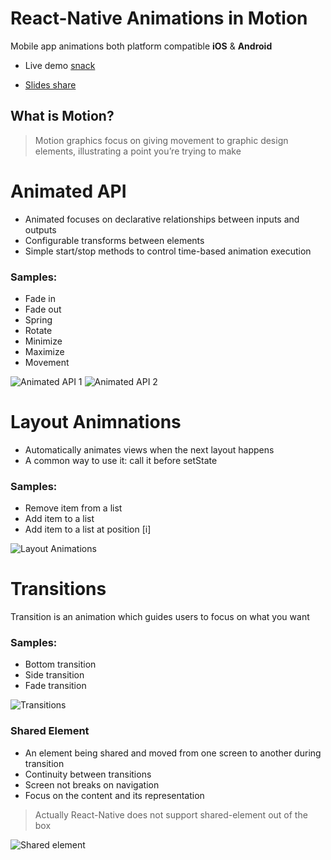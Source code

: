 

 
# React-Native Animations in Motion

Mobile app animations both platform compatible **iOS** & **Android**

 * Live demo [snack](https://snack.expo.io/@innovaterz/motion)
 
* [Slides share](https://docs.google.com/presentation/d/1Ne6xmzMd-qZ0JRObe5skSg9XQcF9wa-Fa03OZJTMDEI/present?usp=sharing)

## What is Motion?
> Motion graphics focus on giving movement to graphic design elements, illustrating a point you’re trying to make


# Animated API
* Animated focuses on declarative relationships between inputs and outputs
* Configurable transforms between elements
* Simple start/stop methods to control time-based animation execution

### Samples:

- Fade in
- Fade out
- Spring
- Rotate
- Minimize
- Maximize
- Movement

![Animated API 1](demo/animated_api_1.gif)
![Animated API 2](demo/animated_api_2.gif)


# Layout Animnations
* Automatically animates views when the next layout happens
* A common way to use it: call it before  setState


### Samples:

- Remove item from a list
- Add item to a list
- Add item to a list at position [i]

![Layout Animations](demo/layout_animation.gif)


# Transitions
Transition is an animation which 
guides users to focus on what you want

### Samples:

- Bottom transition
- Side transition
- Fade transition


![Transitions](demo/transitions.gif)



### Shared Element
* An element being shared and moved from one screen to another during transition
* Continuity between transitions
* Screen not breaks on navigation
* Focus on the content and its representation
> Actually React-Native does not support shared-element out of the box


![Shared element](demo/shared_element.gif)
